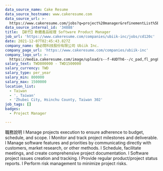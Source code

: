 ```yaml
---
data_source_name: Cake Resume
data_source_hostname: www.cakeresume.com
data_source_url: >-
  https://www.cakeresume.com/jobs?q=project%20manager&refinementList%5Blang_name%5D%5B0%5D=English&refinementList%5Bsalary_type%5D=per_year&range%5Bsalary_range%5D%5Bmin%5D=1000000&page=2
data_source_internal_id: '34888'
title: 【新竹】軟體產品經理 Software Product Manager
job_url: 'https://www.cakeresume.com/companies/ubiik-inc/jobs/cd120c'
date: 2021-12-07T02:45:43.827Z
company_name: 優必闊科技股份有限公司 Ubiik Inc.
company_page_url: 'https://www.cakeresume.com/companies/ubiik-inc'
company_logo_url: >-
  https://media.cakeresume.com/image/upload/s--f-4UDTh6--/c_pad,fl_png8,h_200,w_200/v1616729462/w5oshimuxmurdi30f270.png
salary_text: TWD800000 - TWD1500000
salary_currency: TWD
salary_type: per_year
salary_min: 800000
salary_max: 1500000
location_list:
  - Taiwan
  - ', Taiwan'
  - 'Zhubei City, Hsinchu County, Taiwan 302'
job_tags: []
badges:
  - Project Manager

---
```


職務說明 l Manage projects execution to ensure adherence to budget, schedule, and scope. l Monitor and track project milestones and deliverable. l Manage software features and priorities by communicating directly with customers, market research, or other methods. l Schedule, facilitate meetings, and create comprehensive project documentation. l Software project issues creation and tracking. l Provide regular product/project status reports. l Perform risk management to minimize project risks.